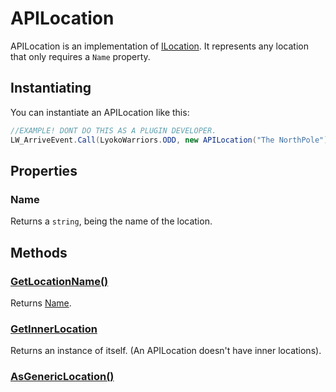 # APILocation

APILocation is an implementation of [ILocation](abstract/ilocation.md). It represents any location that only requires a `Name` property.

## Instantiating

You can instantiate an APILocation like this:

```csharp
//EXAMPLE! DONT DO THIS AS A PLUGIN DEVELOPER.
LW_ArriveEvent.Call(LyokoWarriors.ODD, new APILocation("The NorthPole"));
```

## Properties

### Name

Returns a `string`, being the name of the location.

## Methods

### [GetLocationName()](abstract/ilocation.md#getlocationname)

Returns [Name](apilocation.md##Name).

### [GetInnerLocation](abstract/ilocation.md#getinnerlocation)

Returns an instance of itself. (An APILocation doesn't have inner locations).

### [AsGenericLocation()](abstract/ilocation.md#asgenericlocation)
